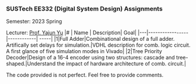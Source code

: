 ### SUSTech EE332 (Digital System Design) Assignments

Semester: 2023 Spring

Lecturer: [Prof. Yajun Yu](https://www.sustech.edu.cn/en/faculties/yuyajun.html)
|#  | Name | Description| Goal|
|---|-----------------|------------| -----|
|1|Full Adder|Combinational design of a full adder. Artifically set delays for simulation.|VDHL description for comb. logic circuit. A first glance of five simulation modes in Vivado|
|2|Tree Priority Decoder|Design of a 16-4 encoder using two structures: cascade and tree-shaped.|Understand the impact of hardware architecture of comb. circuit.|

The code provided is not perfect. Feel free to provide comments.
